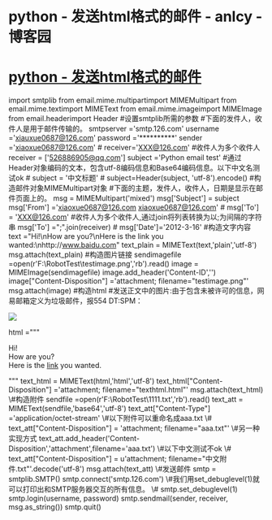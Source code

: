 
# python - 发送html格式的邮件 - anlcy - 博客园






# [python - 发送html格式的邮件](https://www.cnblogs.com/camilla/p/7279787.html)
import smtplib
from email.mime.multipartimport MIMEMultipart
from email.mime.textimport MIMEText
from email.mime.imageimport MIMEImage
from email.headerimport Header
\#设置smtplib所需的参数
\#下面的发件人，收件人是用于邮件传输的。
smtpserver ='smtp.126.com'
username ='xiauxue0687@126.com'
password ='**********'
sender ='xiaoxue0687@126.com'
\# receiver='XXX@126.com'
\#收件人为多个收件人
receiver = ['526886905@qq.com']
subject ='Python email test'
\#通过Header对象编码的文本，包含utf-8编码信息和Base64编码信息。以下中文名测试ok
\# subject = '中文标题'
\# subject=Header(subject, 'utf-8').encode()
\#构造邮件对象MIMEMultipart对象
\#下面的主题，发件人，收件人，日期是显示在邮件页面上的。
msg = MIMEMultipart('mixed')
msg['Subject'] = subject
msg['From'] ='xiaoxue0687@126.com <xiaoxue0687@126.com>'
\# msg['To'] = 'XXX@126.com'
\#收件人为多个收件人,通过join将列表转换为以;为间隔的字符串
msg['To'] =";".join(receiver)
\# msg['Date']='2012-3-16'
\#构造文字内容
text ="Hi!\nHow are you?\nHere is the link you wanted:\nhttp://www.baidu.com"
text_plain = MIMEText(text,'plain','utf-8')
msg.attach(text_plain)
\#构造图片链接
sendimagefile =open(r'F:\RobotTest\testimage.png','rb').read()
image = MIMEImage(sendimagefile)
image.add_header('Content-ID','<image1>')
image["Content-Disposition"] ='attachment; filename="testimage.png"'
msg.attach(image)
\#构造html
\#发送正文中的图片:由于包含未被许可的信息，网易邮箱定义为垃圾邮件，报554 DT:SPM：<p><img src="cid:image1"></p>
html ="""
<html>
<head></head>
<body>
<p>Hi!<br>
How are you?<br>
Here is the <a href="http://www.baidu.com">link</a> you wanted.<br>
</p>
</body>
</html>
"""
text_html = MIMEText(html,'html','utf-8')
text_html["Content-Disposition"] ='attachment; filename="texthtml.html"'
msg.attach(text_html)
\#构造附件
sendfile =open(r'F:\RobotTest\1111.txt','rb').read()
text_att = MIMEText(sendfile,'base64','utf-8')
text_att["Content-Type"] ='application/octet-stream'
\#以下附件可以重命名成aaa.txt
\# text_att["Content-Disposition"] = 'attachment; filename="aaa.txt"'
\#另一种实现方式
text_att.add_header('Content-Disposition','attachment',filename='aaa.txt')
\#以下中文测试不ok
\# text_att["Content-Disposition"] = u'attachment; filename="中文附件.txt"'.decode('utf-8')
msg.attach(text_att)
\#发送邮件
smtp = smtplib.SMTP()
smtp.connect('smtp.126.com')
\#我们用set_debuglevel(1)就可以打印出和SMTP服务器交互的所有信息。
\# smtp.set_debuglevel(1)
smtp.login(username, password)
smtp.sendmail(sender, receiver, msg.as_string())
smtp.quit()




